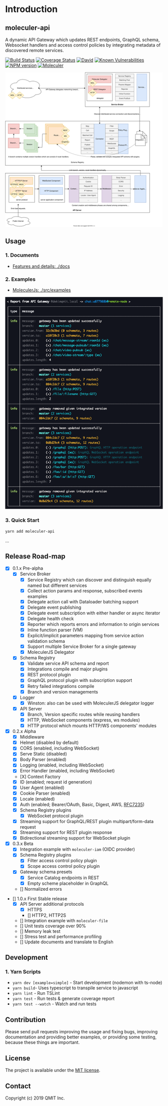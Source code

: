 # Introduction

## moleculer-api

A dynamic API Gateway which updates REST endpoints, GraphQL schema, Websocket handlers and access control policies by integrating metadata of discovered remote services.

[![Build Status](https://travis-ci.org/qmit-pro/moleculer-api.svg?branch=master)](https://travis-ci.org/qmit-pro/moleculer-api) [![Coverage Status](https://coveralls.io/repos/github/qmit-pro/moleculer-api/badge.svg?branch=master)](https://coveralls.io/github/qmit-pro/moleculer-api?branch=master) [![David](https://img.shields.io/david/qmit-pro/moleculer-api.svg)](https://david-dm.org/qmit-pro/moleculer-api) [![Known Vulnerabilities](https://snyk.io/test/github/qmit-pro/moleculer-api/badge.svg)](https://snyk.io/test/github/qmit-pro/moleculer-api) [![NPM version](https://img.shields.io/npm/v/moleculer-api.svg)](https://www.npmjs.com/package/moleculer-api) [![Moleculer](https://badgen.net/badge/Powered%20by/Moleculer/0e83cd)](https://moleculer.services)

![Project Architecture Diagram](docs/.gitbook/assets/diagram.svg)

## Usage

### 1. Documents

* [Features and details: ./docs](docs/api-gateway/api-gateway.md)

### 2. Examples

* [MoleculerJs: ./src/examples](https://github.com/qmit-pro/moleculer-api/tree/master/src/examples)

![Project Architecture Diagram](docs/.gitbook/assets/report.png)

### 3. Quick Start

```text
yarn add moleculer-api
```

...

## Release Road-map

* [x] 0.1.x Pre-alpha
  * [x] Service Broker
    * [x] Service Registry which can discover and distinguish equally named but different services
    * [x] Collect action params and response, subscribed events examples
    * [x] Delegate action call with Dataloader batching support
    * [x] Delegate event publishing
    * [x] Delegate event subscription with either handler or async iterator
    * [x] Delegate health check
    * [x] Reporter which reports errors and information to origin services
    * [x] Inline function parser \(VM\)
    * [x] Explicit/implicit parameters mapping from service action validation schema 
    * [x] Support multiple Service Broker for a single gateway
    * [x] MoleculerJS Delegator
  * [x] Schema Registry
    * [x] Validate service API schema and report
    * [x] Integrations compile and major plugins
    * [x] REST protocol plugin
    * [x] GraphQL protocol plugin with subscription support
    * [x] Retry failed integrations compile
    * [x] Branch and version managements
  * [x] Logger
    * [x] Winston: also can be used with MoleculerJS delegator logger
  * [x] API Server
    * [x] Branch, Version specific routes while reusing handlers
    * [x] HTTP, WebSocket components \(express, ws modules\)
    * [x] HTTP protocol which mounts HTTP/WS components' modules
* [x] 0.2.x Alpha
  * [x] Middleware
  * [x] Helmet \(disabled by default\)
  * [x] CORS \(enabled, including WebSocket\)
  * [x] Serve Static \(disabled\)
  * [x] Body Parser \(enabled\)
  * [x] Logging \(enabled, including WebSocket\)
  * [x] Error Handler \(enabled, including WebSocket\)
  * \[X\] Context Factory
  * [x] ID \(enabled; request id generation\)
  * [x] User Agent \(enabled\)
  * [x] Cookie Parser \(enabled\)
  * [x] Locale \(enabled\)
  * [x] Auth \(enabled; Bearer/OAuth, Basic, Digest, AWS, [RFC7235](https://tools.ietf.org/html/rfc7235)\)
  * [x] Schema Registry plugins
    * [x] WebSocket protocol plugin
  * [x] Streaming support for GraphQL/REST plugin multipart/form-data request
  * [x] Streaming support for REST plugin response
  * [x] Bidirectional streaming support for WebSocket plugin
* [x] 0.3.x Beta
  * [x] Integration example with `moleculer-iam` \(OIDC provider\)
  * [x] Schema Registry plugins
    * [x] Filter access control policy plugin
    * [x] Scope access control policy plugin
  * [x] Gateway schema presets
    * [x] Service Catalog endpoints in REST
    * [x] Empty scheme placeholder in GraphQL
  * \[\] Normalized errors
* \[\] 1.0.x First Stable release
  * [x] API Server additional protocols
    * [x] HTTPS
    * \[\] HTTP2, HTTP2S
  * \[\] Integration example with `moleculer-file`
  * \[\] Unit tests coverage over 90%
  * \[\] Memory leak test
  * \[\] Stress test and performance profiling
  * \[\] Update documents and translate to English

## Development

### 1. Yarn Scripts

* `yarn dev [example=simple]` - Start development \(nodemon with ts-node\)
* `yarn build`- Uses typescript to transpile service to javascript
* `yarn lint` - Run TSLint
* `yarn test` - Run tests & generate coverage report
* `yarn test --watch` - Watch and run tests

## Contribution

Please send pull requests improving the usage and fixing bugs, improving documentation and providing better examples, or providing some testing, because these things are important.

## License

The project is available under the [MIT license](https://tldrlegal.com/license/mit-license).

## Contact

Copyright \(c\) 2019 QMIT Inc.

